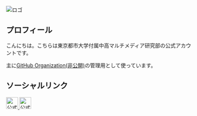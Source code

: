 ![ロゴ](https://yt3.ggpht.com/Yl-AZCoJZ5c38geN91MS86CIcIGiFiELEYeqg0FjKR96d54rPlRQB-zYTILExIIzj2MiEFLBsg=w2120-fcrop64=1,00005a57ffffa5a8-k-c0xffffffff-no-nd-rj)
## プロフィール
こんにちは。こちらは東京都市大学付属中高マルチメディア研究部の公式アカウントです。

主に[GitHub Organization(非公開)](https://github.com/MRC-Organization/)の管理用として使っています。

## ソーシャルリンク

<a href="https://twitter.com/tcu_mrc/">
    <img src="https://pbs.twimg.com/profile_images/1354479643882004483/Btnfm47p_400x400.jpg" alt="公式Twitter" width="32" height="32">
</a>
<a href="https://www.youtube.com/channel/UCcp05n1d63Pp46V1uNJZOsQ">
    <img src="https://pbs.twimg.com/profile_images/1427292844612595720/RC1YSvuT_400x400.jpg" alt="公式YouTube" width="32" height="32">
</a>
